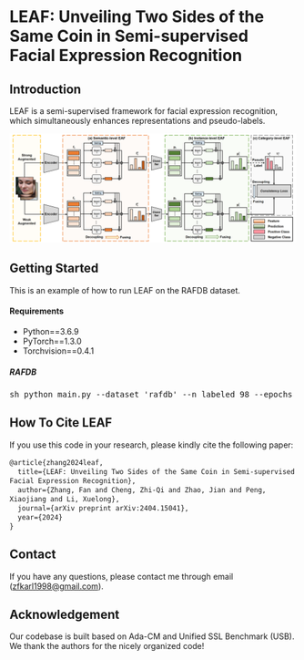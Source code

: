 # LEAF: Unveiling Two Sides of the Same Coin in Semi-supervised Facial Expression Recognition  

## Introduction
LEAF is a semi-supervised framework for facial expression recognition, which simultaneously enhances representations and pseudo-labels.

![image](https://github.com/zfkarl/LEAF/blob/master/Code_LEAF/LEAF-Framework.png)

## Getting Started
This is an example of how to run LEAF on the RAFDB dataset. 

#### Requirements
- Python==3.6.9
- PyTorch==1.3.0
- Torchvision==0.4.1
  
##### RAFDB 
<pre>sh python main.py --dataset 'rafdb' --n_labeled 98 --epochs 20 </pre> 


## How To Cite LEAF
If you use this code in your research, please kindly cite the following paper:
```
@article{zhang2024leaf,
  title={LEAF: Unveiling Two Sides of the Same Coin in Semi-supervised Facial Expression Recognition},
  author={Zhang, Fan and Cheng, Zhi-Qi and Zhao, Jian and Peng, Xiaojiang and Li, Xuelong},
  journal={arXiv preprint arXiv:2404.15041},
  year={2024}
}  
```

## Contact
If you have any questions, please contact me through email (zfkarl1998@gmail.com).

## Acknowledgement
Our codebase is built based on Ada-CM and Unified SSL Benchmark (USB). We thank the authors for the nicely organized code!
